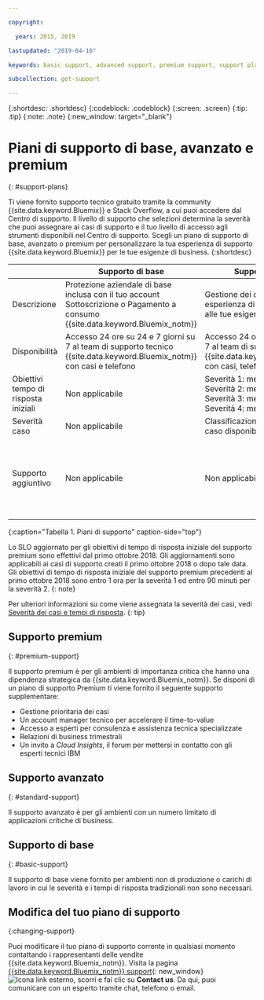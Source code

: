```yaml
---

copyright:

  years: 2015, 2019 

lastupdated: "2019-04-16"

keywords: basic support, advanced support, premium support, support plans, free technical support 

subcollection: get-support

---
```



{:shortdesc: .shortdesc}
{:codeblock: .codeblock}
{:screen: .screen}
{:tip: .tip}
{:note: .note}
{:new_window: target="_blank"}

# Piani di supporto di base, avanzato e premium
{: #support-plans}

Ti viene fornito supporto tecnico gratuito tramite la community {{site.data.keyword.Bluemix}} e Stack Overflow, a cui puoi accedere dal Centro di supporto. Il livello di supporto che selezioni determina la severità che puoi assegnare ai casi di supporto e il tuo livello di accesso agli strumenti disponibili nel Centro di supporto. Scegli un piano di supporto di base, avanzato o premium per personalizzare la tua esperienza di supporto {{site.data.keyword.Bluemix}} per le tue esigenze di business.
{:shortdesc}

|  | Supporto di base | Supporto avanzato | Supporto premium |
|-------------|-------------|-------------|-------------|
| Descrizione |	Protezione aziendale di base inclusa con il tuo account Sottoscrizione o Pagamento a consumo {{site.data.keyword.Bluemix_notm}} | Gestione dei casi prioritaria ed esperienza di supporto allineata alle tue esigenze di business | Coinvolgimento del cliente allineato con i risultati aziendali per accelerare il time-to-value |
| Disponibilità | Accesso 24 ore su 24 e 7 giorni su 7 al team di supporto tecnico {{site.data.keyword.Bluemix_notm}} con casi e telefono | Accesso 24 ore su 24 e 7 giorni su 7 al team di supporto tecnico {{site.data.keyword.Bluemix_notm}} con casi, telefono e chat. | Accesso 24 ore su 24 e 7 giorni su 7 al team di supporto tecnico {{site.data.keyword.Bluemix_notm}} con casi, telefono e chat. |
| Obiettivi tempo di risposta iniziali | Non applicabile | Severità 1: meno di un'ora <br/> Severità 2: meno di due ore <br/> Severità 3: meno di quattro ore <br/> Severità 4: meno di otto ore | Severità 1: meno di 15 minuti <br/> Severità 2: meno di 1 ora <br/> Severità 3: meno di due ore <br/> Severità 4: meno di quattro ore |
| Severità caso | Non applicabile | Classificazione della severità del caso disponibile | Classificazione della severità del caso disponibile |
| Supporto aggiuntivo | Non applicabile | Non applicabile | Account manager tecnico assegnato <br/> <br/> Relazioni di business trimestrali <br/><br/> Accesso ad esperti <br/> <br/> Invito a Cloud Insights |
{:caption="Tabella 1. Piani di supporto" caption-side="top"}

Lo SLO aggiornato per gli obiettivi di tempo di risposta iniziale del supporto premium sono effettivi dal primo ottobre 2018. Gli aggiornamenti sono applicabili ai casi di supporto creati il primo ottobre 2018 o dopo tale data. Gli obiettivi di tempo di risposta iniziale del supporto premium precedenti al primo ottobre 2018 sono entro 1 ora per la severità 1 ed entro 90 minuti per la severità 2.
{: note}

Per ulteriori informazioni su come viene assegnata la severità dei casi, vedi [Severità dei casi e tempi di risposta](/docs/get-support?topic=get-support-support-case-severity#support-case-severity).
{: tip} 

## Supporto premium
{: #premium-support}

Il supporto premium è per gli ambienti di importanza critica che hanno una dipendenza strategica da {{site.data.keyword.Bluemix_notm}}. Se disponi di un piano di supporto Premium ti viene fornito il seguente supporto supplementare:
  * Gestione prioritaria dei casi
  * Un account manager tecnico per accelerare il time-to-value
  * Accesso a esperti per consulenza e assistenza tecnica specializzate
  * Relazioni di business trimestrali
  * Un invito a *Cloud Insights*, il forum per mettersi in contatto con gli esperti tecnici IBM

## Supporto avanzato
{: #standard-support}

Il supporto avanzato è per gli ambienti con un numero limitato di applicazioni critiche di business.

## Supporto di base
{: #basic-support}

Il supporto di base viene fornito per ambienti non di produzione o carichi di lavoro in cui le severità e i tempi di risposta tradizionali non sono necessari.

## Modifica del tuo piano di supporto
{:changing-support}

Puoi modificare il tuo piano di supporto corrente in qualsiasi momento contattando i rappresentanti delle vendite {{site.data.keyword.Bluemix_notm}}. Visita la pagina [{{site.data.keyword.Bluemix_notm}} support](https://www.ibm.com/cloud/support){: new_window} ![Icona link esterno](../icons/launch-glyph.svg "Icona link esterno"), scorri e fai clic su **Contact us**. Da qui, puoi comunicare con un esperto tramite chat, telefono o email.  


